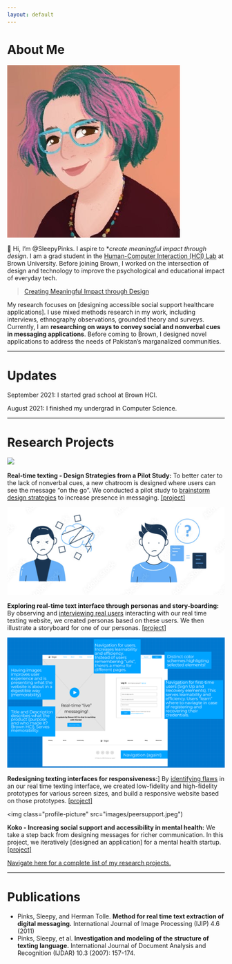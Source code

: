 ```yaml
---
layout: default
---
```


# About Me

<img class="profile-picture" src="images/1599155795154.jpeg">

👋 Hi, I’m @SleepyPinks. I aspire to **create meaningful impact through design*. I am a grad student in the [Human-Computer Interaction (HCI) Lab](https://hci.brown.edu/) at Brown University. Before joining Brown, I worked on the intersection of design and technology to improve the psychological and educational impact of everyday tech.

> [Creating Meaningful Impact through Design]()

My research focuses on [designing accessible social support healthcare applications]. I use mixed methods research in my work, including interviews, ethnography observations, grounded theory and surveys. Currently, I am **researching on ways to convey social and nonverbal cues in messaging applications**. Before coming to Brown, I designed novel applications to address the needs of Pakistan’s marganalized communities.

***

# Updates

September 2021: I started grad school at Brown HCI. 

August 2021: I finished my undergrad in Computer Science.

***

# Research Projects

<img class="profile-picture" src="images/texting.jpeg">

**Real-time texting - Design Strategies from a Pilot Study:** To better cater to the lack of nonverbal cues, a new chatroom is designed where users can see the message “on the go”. We conducted a pilot study to [brainstorm design strategies]() to increase presence in messaging. [[project]](https://sleepypinks.github.io/livetyping)

<img class="profile-picture" src="images/confuse2.png">

**Exploring real-time text interface through personas and story-boarding:** By observing and [interviewing real users]() interacting with our real time texting website, we created personas based on these users. We then illustrate a storyboard for one of our personas. [[project]](https://sleepypinks.github.io/personas)

<img class="profile-picture" src="images/desktop.jpeg">

**Redesigning texting interfaces for responsiveness:**] By [identifying flaws]() in an our real time texting interface, we created low-fidelity and high-fidelity prototypes for various screen sizes, and build a responsive website based on those prototypes. [[project]](https://sleepypinks.github.io/redesign)

<img class="profile-picture" src="images/peersupport.jpeg")
     
**Koko - Increasing social support and accessibility in mental health:** We take a step back from designing messages for richer communication. In this project, we iteratively [designed an application] for a mental health startup. [[project]](https://sleepypinks.github.io/koko)

[Navigate here for a complete list of my research projects.](https://sleepypinks.github.io/projects)

---

# Publications

* Pinks, Sleepy, and Herman Tolle. **Method for real time text extraction of digital messaging.** International Journal of Image Processing (IJIP) 4.6 (2011)
* Pinks, Sleepy, et al. **Investigation and modeling of the structure of texting language.** International Journal of Document Analysis and Recognition (IJDAR) 10.3 (2007): 157-174.
